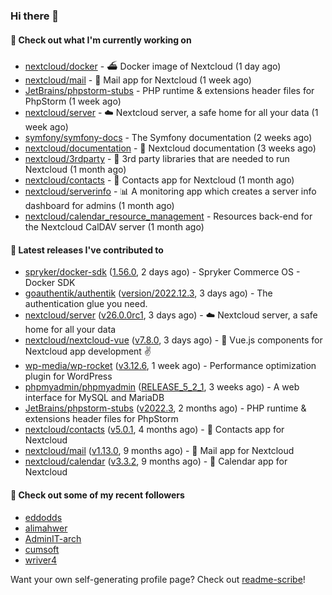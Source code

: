 ### Hi there 👋

#### 👷 Check out what I'm currently working on

- [nextcloud/docker](https://github.com/nextcloud/docker) - ⛴ Docker image of Nextcloud (1 day ago)
- [nextcloud/mail](https://github.com/nextcloud/mail) - 💌 Mail app for Nextcloud (1 week ago)
- [JetBrains/phpstorm-stubs](https://github.com/JetBrains/phpstorm-stubs) - PHP runtime &amp; extensions header files for PhpStorm (1 week ago)
- [nextcloud/server](https://github.com/nextcloud/server) - ☁️ Nextcloud server, a safe home for all your data (1 week ago)
- [symfony/symfony-docs](https://github.com/symfony/symfony-docs) - The Symfony documentation (2 weeks ago)
- [nextcloud/documentation](https://github.com/nextcloud/documentation) - 📘 Nextcloud documentation (3 weeks ago)
- [nextcloud/3rdparty](https://github.com/nextcloud/3rdparty) - :battery: 3rd party libraries that are needed to run Nextcloud (1 month ago)
- [nextcloud/contacts](https://github.com/nextcloud/contacts) - 📇 Contacts app for Nextcloud (1 month ago)
- [nextcloud/serverinfo](https://github.com/nextcloud/serverinfo) - 📊 A monitoring app which creates a server info dashboard for admins (1 month ago)
- [nextcloud/calendar_resource_management](https://github.com/nextcloud/calendar_resource_management) - Resources back-end for the Nextcloud CalDAV server (1 month ago)

#### 🔭 Latest releases I've contributed to

- [spryker/docker-sdk](https://github.com/spryker/docker-sdk) ([1.56.0](https://github.com/spryker/docker-sdk/releases/tag/1.56.0), 2 days ago) - Spryker Commerce OS - Docker SDK
- [goauthentik/authentik](https://github.com/goauthentik/authentik) ([version/2022.12.3](https://github.com/goauthentik/authentik/releases/tag/version/2022.12.3), 3 days ago) - The authentication glue you need.
- [nextcloud/server](https://github.com/nextcloud/server) ([v26.0.0rc1](https://github.com/nextcloud/server/releases/tag/v26.0.0rc1), 3 days ago) - ☁️ Nextcloud server, a safe home for all your data
- [nextcloud/nextcloud-vue](https://github.com/nextcloud/nextcloud-vue) ([v7.8.0](https://github.com/nextcloud/nextcloud-vue/releases/tag/v7.8.0), 3 days ago) - 🍱 Vue.js components for Nextcloud app development  ✌
- [wp-media/wp-rocket](https://github.com/wp-media/wp-rocket) ([v3.12.6](https://github.com/wp-media/wp-rocket/releases/tag/v3.12.6), 1 week ago) - Performance optimization plugin for WordPress
- [phpmyadmin/phpmyadmin](https://github.com/phpmyadmin/phpmyadmin) ([RELEASE_5_2_1](https://github.com/phpmyadmin/phpmyadmin/releases/tag/RELEASE_5_2_1), 3 weeks ago) - A web interface for MySQL and MariaDB
- [JetBrains/phpstorm-stubs](https://github.com/JetBrains/phpstorm-stubs) ([v2022.3](https://github.com/JetBrains/phpstorm-stubs/releases/tag/v2022.3), 2 months ago) - PHP runtime &amp; extensions header files for PhpStorm
- [nextcloud/contacts](https://github.com/nextcloud/contacts) ([v5.0.1](https://github.com/nextcloud/contacts/releases/tag/v5.0.1), 4 months ago) - 📇 Contacts app for Nextcloud
- [nextcloud/mail](https://github.com/nextcloud/mail) ([v1.13.0](https://github.com/nextcloud/mail/releases/tag/v1.13.0), 9 months ago) - 💌 Mail app for Nextcloud
- [nextcloud/calendar](https://github.com/nextcloud/calendar) ([v3.3.2](https://github.com/nextcloud/calendar/releases/tag/v3.3.2), 9 months ago) - 📆 Calendar app for Nextcloud

#### 👯 Check out some of my recent followers

- [eddodds](https://github.com/eddodds)
- [alimahwer](https://github.com/alimahwer)
- [AdminIT-arch](https://github.com/AdminIT-arch)
- [cumsoft](https://github.com/cumsoft)
- [wriver4](https://github.com/wriver4)

Want your own self-generating profile page? Check out [readme-scribe](https://github.com/muesli/readme-scribe)!
